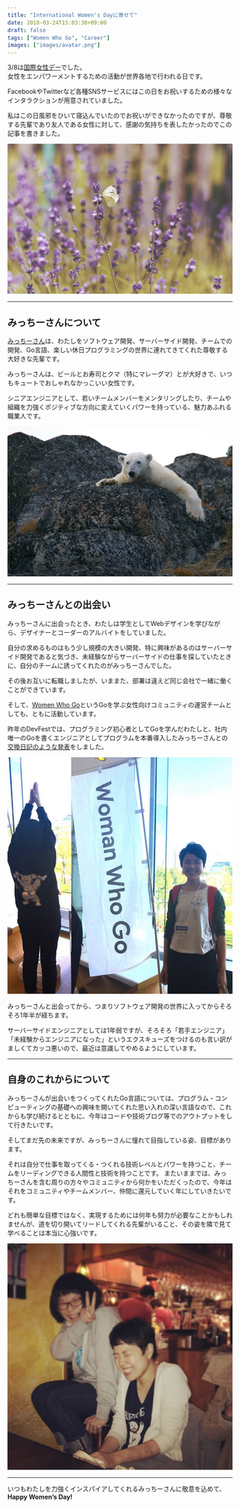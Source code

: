 ```yaml
---
title: "International Women's Dayに寄せて"
date: 2018-03-24T15:03:30+09:00
draft: false
tags: ["Women Who Go", "Career"]
images: ["images/avatar.png"]
---
```


3/8は[国際女性デー](https://www.internationalwomensday.com/)でした。<br>
女性をエンパワーメントするための活動が世界各地で行われる日です。

FacebookやTwitterなど各種SNSサービスにはこの日をお祝いするための様々なインタラクションが用意されていました。

私はこの日風邪をひいて寝込んでいたのでお祝いができなかったのですが、尊敬する先輩であり友人である女性に対して、感謝の気持ちを表したかったのでこの記事を書きました。

![international_womens_day](/images/articles/flowers.jpg)

***

## みっちーさんについて

[みっちーさん](https://twitter.com/micchiebear)は、わたしをソフトウェア開発、サーバーサイド開発、チームでの開発、Go言語、楽しい休日プログラミングの世界に連れてきてくれた尊敬する大好きな先輩です。

みっちーさんは、ビールとお寿司とクマ（特にマレーグマ）とが大好きで、いつもキュートでおしゃれなかっこいい女性です。

シニアエンジニアとして、若いチームメンバーをメンタリングしたり、チームや組織を力強くポジティブな方向に変えていくパワーを持っている、魅力あふれる職業人です。

![bear](/images/articles/bear.jpg)

*** 

## みっちーさんとの出会い
みっちーさんに出会ったとき、わたしは学生としてWebデザインを学びながら、デザイナーとコーダーのアルバイトをしていました。

自分の求めるものはもう少し規模の大きい開発、特に興味があるのはサーバーサイド開発であると気づき、未経験ながらサーバーサイドの仕事を探していたときに、自分のチームに誘ってくれたのがみっちーさんでした。

その後お互いに転職しましたが、いままた、部署は違えど同じ会社で一緒に働くことができています。

そして、[Women Who Go](https://womenwhogo-tokyo.connpass.com/)というGoを学ぶ女性向けコミュニティの運営チームとしても、ともに活動しています。

昨年のDevFestでは、プログラミング初心者としてGoを学んだわたしと、社内唯一のGoを書くエンジニアとしてプログラムを本番導入したみっちーさんとの[交換日記のような発表](https://mom0tomo.github.io/post/20171009/)をしました。


![DevFest2017](/images/articles/dft17_wwgt2.jpg)

みっちーさんと出会ってから、つまりソフトウェア開発の世界に入ってからそろそろ1年半が経ちます。

サーバーサイドエンジニアとしては1年弱ですが、そろそろ「若手エンジニア」「未経験からエンジニアになった」というエクスキューズをつけるのも言い訳がましくてカッコ悪いので、最近は意識してやめるようにしています。

***

## 自身のこれからについて

みっちーさんが出会いをつくってくれたGo言語については、プログラム・コンピューティングの基礎への興味を開いてくれた思い入れの深い言語なので、これからも学び続けるとともに、今年はコードや技術ブログ等でのアウトプットをして行きたいです。

そしてまだ先の未来ですが、みっちーさんに憧れて目指している姿、目標があります。<br>

それは自分で仕事を取ってくる・つくれる技術レベルとパワーを持つこと、チームをリーディングできる人間性と技術を持つことです。
またいままでは、みっちーさんを含む周りの方々やコミュニティから何かをいただくったので、今年はそれをコミュニティやチームメンバー、仲間に還元していく年にしていきたいです。

どれも簡単な目標ではなく、実現するためには何年も努力が必要なことかもしれませんが、道を切り開いてリードしてくれる先輩がいること、その姿を隣で見て学べることは本当に心強いです。<br>

![WWGT忘年会](/images/articles/wwgt_bonennkai.png)	
***

いつもわたしを力強くインスパイアしてくれるみっちーさんに敬意を込めて、<br>
__Happy Women’s Day!__

